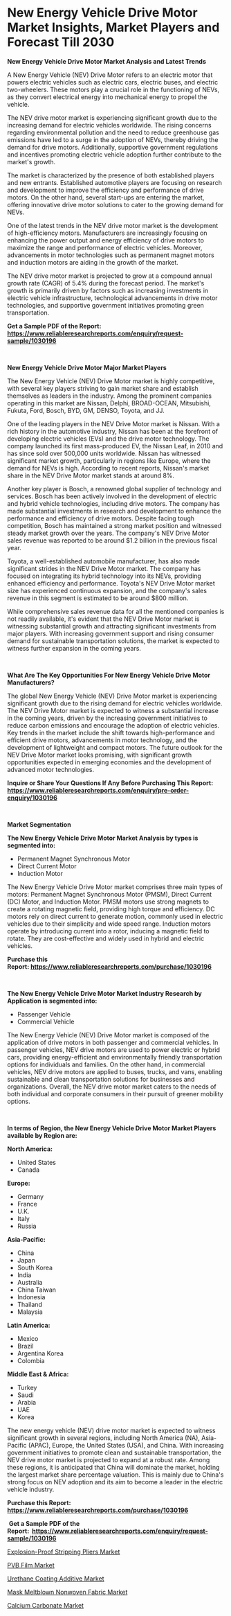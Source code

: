 <p><h1>New Energy Vehicle Drive Motor Market Insights, Market Players and Forecast Till 2030</h1></p><p><strong>New Energy Vehicle Drive Motor Market Analysis and Latest Trends</strong></p>
<p><p>A New Energy Vehicle (NEV) Drive Motor refers to an electric motor that powers electric vehicles such as electric cars, electric buses, and electric two-wheelers. These motors play a crucial role in the functioning of NEVs, as they convert electrical energy into mechanical energy to propel the vehicle.</p><p>The NEV drive motor market is experiencing significant growth due to the increasing demand for electric vehicles worldwide. The rising concerns regarding environmental pollution and the need to reduce greenhouse gas emissions have led to a surge in the adoption of NEVs, thereby driving the demand for drive motors. Additionally, supportive government regulations and incentives promoting electric vehicle adoption further contribute to the market's growth.</p><p>The market is characterized by the presence of both established players and new entrants. Established automotive players are focusing on research and development to improve the efficiency and performance of drive motors. On the other hand, several start-ups are entering the market, offering innovative drive motor solutions to cater to the growing demand for NEVs.</p><p>One of the latest trends in the NEV drive motor market is the development of high-efficiency motors. Manufacturers are increasingly focusing on enhancing the power output and energy efficiency of drive motors to maximize the range and performance of electric vehicles. Moreover, advancements in motor technologies such as permanent magnet motors and induction motors are aiding in the growth of the market.</p><p>The NEV drive motor market is projected to grow at a compound annual growth rate (CAGR) of 5.4% during the forecast period. The market's growth is primarily driven by factors such as increasing investments in electric vehicle infrastructure, technological advancements in drive motor technologies, and supportive government initiatives promoting green transportation.</p></p>
<p><strong>Get a Sample PDF of the Report:&nbsp; <a href="https://www.reliableresearchreports.com/enquiry/request-sample/1030196">https://www.reliableresearchreports.com/enquiry/request-sample/1030196</a></strong></p>
<p>&nbsp;</p>
<p><strong>New Energy Vehicle Drive Motor Major Market Players</strong></p>
<p><p>The New Energy Vehicle (NEV) Drive Motor market is highly competitive, with several key players striving to gain market share and establish themselves as leaders in the industry. Among the prominent companies operating in this market are Nissan, Delphi, BROAD-OCEAN, Mitsubishi, Fukuta, Ford, Bosch, BYD, GM, DENSO, Toyota, and JJ.</p><p>One of the leading players in the NEV Drive Motor market is Nissan. With a rich history in the automotive industry, Nissan has been at the forefront of developing electric vehicles (EVs) and the drive motor technology. The company launched its first mass-produced EV, the Nissan Leaf, in 2010 and has since sold over 500,000 units worldwide. Nissan has witnessed significant market growth, particularly in regions like Europe, where the demand for NEVs is high. According to recent reports, Nissan's market share in the NEV Drive Motor market stands at around 8%.</p><p>Another key player is Bosch, a renowned global supplier of technology and services. Bosch has been actively involved in the development of electric and hybrid vehicle technologies, including drive motors. The company has made substantial investments in research and development to enhance the performance and efficiency of drive motors. Despite facing tough competition, Bosch has maintained a strong market position and witnessed steady market growth over the years. The company's NEV Drive Motor sales revenue was reported to be around $1.2 billion in the previous fiscal year.</p><p>Toyota, a well-established automobile manufacturer, has also made significant strides in the NEV Drive Motor market. The company has focused on integrating its hybrid technology into its NEVs, providing enhanced efficiency and performance. Toyota's NEV Drive Motor market size has experienced continuous expansion, and the company's sales revenue in this segment is estimated to be around $800 million.</p><p>While comprehensive sales revenue data for all the mentioned companies is not readily available, it's evident that the NEV Drive Motor market is witnessing substantial growth and attracting significant investments from major players. With increasing government support and rising consumer demand for sustainable transportation solutions, the market is expected to witness further expansion in the coming years.</p></p>
<p>&nbsp;</p>
<p><strong>What Are The Key Opportunities For New Energy Vehicle Drive Motor Manufacturers?</strong></p>
<p><p>The global New Energy Vehicle (NEV) Drive Motor market is experiencing significant growth due to the rising demand for electric vehicles worldwide. The NEV Drive Motor market is expected to witness a substantial increase in the coming years, driven by the increasing government initiatives to reduce carbon emissions and encourage the adoption of electric vehicles. Key trends in the market include the shift towards high-performance and efficient drive motors, advancements in motor technology, and the development of lightweight and compact motors. The future outlook for the NEV Drive Motor market looks promising, with significant growth opportunities expected in emerging economies and the development of advanced motor technologies.</p></p>
<p><strong>Inquire or Share Your Questions If Any Before Purchasing This Report: <a href="https://www.reliableresearchreports.com/enquiry/pre-order-enquiry/1030196">https://www.reliableresearchreports.com/enquiry/pre-order-enquiry/1030196</a></strong></p>
<p>&nbsp;</p>
<p><strong>Market Segmentation</strong></p>
<p><strong>The New Energy Vehicle Drive Motor Market Analysis by types is segmented into:</strong></p>
<p><ul><li>Permanent Magnet Synchronous Motor</li><li>Direct Current Motor</li><li>Induction Motor</li></ul></p>
<p><p>The New Energy Vehicle Drive Motor market comprises three main types of motors: Permanent Magnet Synchronous Motor (PMSM), Direct Current (DC) Motor, and Induction Motor. PMSM motors use strong magnets to create a rotating magnetic field, providing high torque and efficiency. DC motors rely on direct current to generate motion, commonly used in electric vehicles due to their simplicity and wide speed range. Induction motors operate by introducing current into a rotor, inducing a magnetic field to rotate. They are cost-effective and widely used in hybrid and electric vehicles.</p></p>
<p><strong>Purchase this Report:&nbsp;<a href="https://www.reliableresearchreports.com/purchase/1030196">https://www.reliableresearchreports.com/purchase/1030196</a></strong></p>
<p>&nbsp;</p>
<p><strong>The New Energy Vehicle Drive Motor Market Industry Research by Application is segmented into:</strong></p>
<p><ul><li>Passenger Vehicle</li><li>Commercial Vehicle</li></ul></p>
<p><p>The New Energy Vehicle (NEV) Drive Motor market is composed of the application of drive motors in both passenger and commercial vehicles. In passenger vehicles, NEV drive motors are used to power electric or hybrid cars, providing energy-efficient and environmentally friendly transportation options for individuals and families. On the other hand, in commercial vehicles, NEV drive motors are applied to buses, trucks, and vans, enabling sustainable and clean transportation solutions for businesses and organizations. Overall, the NEV drive motor market caters to the needs of both individual and corporate consumers in their pursuit of greener mobility options.</p></p>
<p>&nbsp;</p>
<p><strong>In terms of Region, the New Energy Vehicle Drive Motor Market Players available by Region are:</strong></p>
<p>
    <p> <strong> North America: </strong>
        <ul>
            <li>United States</li>
            <li>Canada</li>
        </ul>
        </p> 
    <p> <strong> Europe: </strong>
        <ul>
            <li>Germany</li>
            <li>France</li>
            <li>U.K.</li>
            <li>Italy</li>
            <li>Russia</li>
        </ul>
        </p> 
    <p> <strong> Asia-Pacific: </strong>
        <ul>
            <li>China</li>
            <li>Japan</li>
            <li>South Korea</li>
            <li>India</li>
            <li>Australia</li>
            <li>China Taiwan</li>
            <li>Indonesia</li>
            <li>Thailand</li>
            <li>Malaysia</li>
        </ul>
        </p> 
    <p> <strong> Latin America: </strong>
        <ul>
            <li>Mexico</li>
            <li>Brazil</li>
            <li>Argentina Korea</li>
            <li>Colombia</li>
        </ul>
        </p> 
    <p> <strong> Middle East & Africa: </strong>
        <ul>
            <li>Turkey</li>
            <li>Saudi</li>
            <li>Arabia</li>
            <li>UAE</li>
            <li>Korea</li>
        </ul>
    </p>
    </p>
<p><p>The new energy vehicle (NEV) drive motor market is expected to witness significant growth in several regions, including North America (NA), Asia-Pacific (APAC), Europe, the United States (USA), and China. With increasing government initiatives to promote clean and sustainable transportation, the NEV drive motor market is projected to expand at a robust rate. Among these regions, it is anticipated that China will dominate the market, holding the largest market share percentage valuation. This is mainly due to China's strong focus on NEV adoption and its aim to become a leader in the electric vehicle industry.</p></p>
<p><strong>Purchase this Report: <a href="https://www.reliableresearchreports.com/purchase/1030196">https://www.reliableresearchreports.com/purchase/1030196</a></strong></p>
<p>&nbsp;<strong>Get a Sample PDF of the Report:&nbsp;&nbsp;<a href="https://www.reliableresearchreports.com/enquiry/request-sample/1030196">https://www.reliableresearchreports.com/enquiry/request-sample/1030196</a></strong></p>
<p><strong></strong></p>
<p><p><a href="https://issuu.com/reportprime-2/docs/explosion-proof-stripping-pliers-market-size-2030.?fr=xKAE9_zU1NQ">Explosion-Proof Stripping Pliers Market</a></p><p><a href="https://www.linkedin.com/pulse/pvb-film-market-challenges-opportunities-growth-drivers-gjvte/">PVB Film Market</a></p><p><a href="https://issuu.com/reportprime-2/docs/urethane-coating-additive-market-size-2030.pptx?fr=xKAE9_zU1NQ">Urethane Coating Additive Market</a></p><p><a href="https://www.reportprime.com/mask-meltblown-nonwoven-fabric-r8676">Mask Meltblown Nonwoven Fabric Market</a></p><p><a href="https://www.linkedin.com/pulse/calcium-carbonate-market-size-share-global-analysis-report-ypife/">Calcium Carbonate Market</a></p></p>